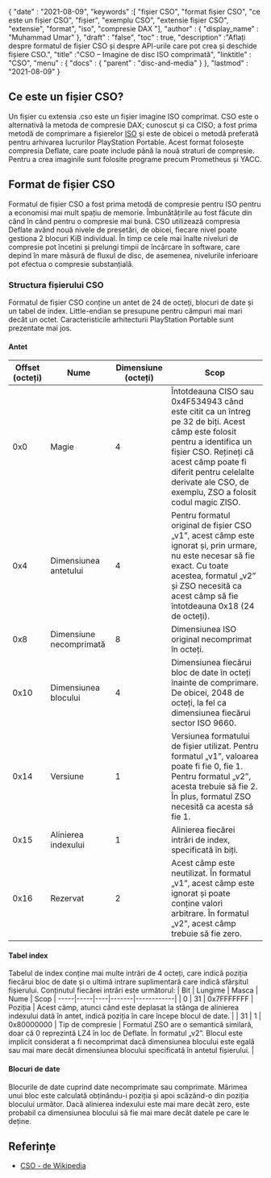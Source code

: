 {
  "date" : "2021-08-09",
  "keywords" :[ "fișier CSO", "format fișier CSO", "ce este un fișier CSO", "fișier", "exemplu CSO", "extensie fișier CSO", "extensie", "format", "iso", "compresie DAX "],
  "author" : {
    "display_name" : "Muhammad Umar"
},
  "draft" : "false",
   "toc" : true,
  "description" :"Aflați despre formatul de fișier CSO și despre API-urile care pot crea și deschide fișiere CSO.",
  "title" :"CSO – Imagine de disc ISO comprimată",
  "linktitle" : "CSO",
  "menu" : {
    "docs" : {
      "parent" : "disc-and-media"
}
},
  "lastmod" : "2021-08-09"
}

## Ce este un fișier CSO?

Un fișier cu extensia .cso este un fișier imagine ISO comprimat. CSO este o alternativă la metoda de compresie DAX; cunoscut și ca CISO; a fost prima metodă de comprimare a fișierelor [ISO](/ro/compression/iso/) și este de obicei o metodă preferată pentru arhivarea lucrurilor PlayStation Portable. Acest format folosește compresia Deflate, care poate include până la nouă straturi de compresie. Pentru a crea imaginile sunt folosite programe precum Prometheus și YACC.

## Format de fișier CSO

Formatul de fișier CSO a fost prima metodă de compresie pentru ISO pentru a economisi mai mult spațiu de memorie. Îmbunătățirile au fost făcute din când în când pentru o compresie mai bună. CSO utilizează compresia Deflate având nouă nivele de presetări, de obicei, fiecare nivel poate gestiona 2 blocuri KiB individual. În timp ce cele mai înalte niveluri de compresie pot încetini și prelungi timpii de încărcare în software, care depind în mare măsură de fluxul de disc, de asemenea, nivelurile inferioare pot efectua o compresie substanțială.

### Structura fișierului CSO

Formatul de fișier CSO conține un antet de 24 de octeți, blocuri de date și un tabel de index. Little-endian se presupune pentru câmpuri mai mari decât un octet. Caracteristicile arhitecturii PlayStation Portable sunt prezentate mai jos.

#### Antet

| Offset (octeți) | Nume | Dimensiune (octeți) | Scop |
----------|----------|--------------|---------|
| 0x0 | Magie | 4 | Întotdeauna CISO sau 0x4F534943 când este citit ca un întreg pe 32 de biți. Acest câmp este folosit pentru a identifica un fișier CSO. Rețineți că acest câmp poate fi diferit pentru celelalte derivate ale CSO, de exemplu, ZSO a folosit codul magic ZISO. |
| 0x4 | Dimensiunea antetului | 4 | Pentru formatul original de fișier CSO „v1”, acest câmp este ignorat și, prin urmare, nu este necesar să fie exact. Cu toate acestea, formatul „v2” și ZSO necesită ca acest câmp să fie întotdeauna 0x18 (24 de octeți). |
| 0x8 | Dimensiune necomprimată | 8 | Dimensiunea ISO original necomprimat în octeți. |
| 0x10 | Dimensiunea blocului | 4 | Dimensiunea fiecărui bloc de date în octeți înainte de comprimare. De obicei, 2048 de octeți, la fel ca dimensiunea fiecărui sector ISO 9660. |
| 0x14 | Versiune | 1 | Versiunea formatului de fișier utilizat. Pentru formatul „v1”, valoarea poate fi fie 0, fie 1. Pentru formatul „v2”, acesta trebuie să fie 2. În plus, formatul ZSO necesită ca acesta să fie 1. |
| 0x15 | Alinierea indexului | 1 | Alinierea fiecărei intrări de index, specificată în biți. |
| 0x16 | Rezervat | 2 | Acest câmp este neutilizat. În formatul „v1”, acest câmp este ignorat și poate conține valori arbitrare. În formatul „v2”, acest câmp trebuie să fie zero. |

#### Tabel index

Tabelul de index conține mai multe intrări de 4 octeți, care indică poziția fiecărui bloc de date și o ultimă intrare suplimentară care indică sfârșitul fișierului.
Conținutul fiecărei intrări este următorul:
| Bit | Lungime | Masca | Nume | Scop |
-----|-----|----|-------|------------|
| 0 | 31 | 0x7FFFFFFF | Poziția | Acest câmp, atunci când este deplasat la stânga de alinierea indexului dată în antet, indică poziția în care începe blocul de date. |
| 31 | 1 | 0x80000000 | Tip de compresie | Formatul ZSO are o semantică similară, doar că 0 reprezintă LZ4 în loc de Deflate. În formatul „v2”. Blocul este implicit considerat a fi necomprimat dacă dimensiunea blocului este egală sau mai mare decât dimensiunea blocului specificată în antetul fișierului. |

#### Blocuri de date

Blocurile de date cuprind date necomprimate sau comprimate. Mărimea unui bloc este calculată obținându-i poziția și apoi scăzând-o din poziția blocului următor. Dacă alinierea indexului este mai mare decât zero, este probabil ca dimensiunea blocului să fie mai mare decât datele pe care le deține.


## Referințe

* [CSO - de Wikipedia](https://en.wikipedia.org/wiki/.CSO)


